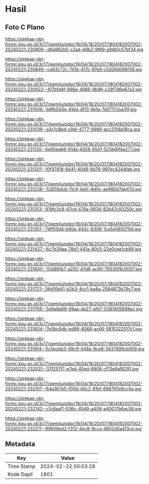 # Hasil

## Foto C Plano

https://sirekap-obj-formc.kpu.go.id/3c17/pemilu/pdpr/18/04/18/20/07/1804182007002-20240221-230809--d6a962b5-c2ad-48b2-9f69-a94b1c57bf34.jpg

https://sirekap-obj-formc.kpu.go.id/3c17/pemilu/pdpr/18/04/18/20/07/1804182007002-20240221-230849--ca63c72c-741b-417c-97e9-c5d26d096f39.jpg

https://sirekap-obj-formc.kpu.go.id/3c17/pemilu/pdpr/18/04/18/20/07/1804182007002-20240221-230922--417bfd4f-996a-4686-9b96-c29f7d6e87a3.jpg

https://sirekap-obj-formc.kpu.go.id/3c17/pemilu/pdpr/18/04/18/20/07/1804182007002-20240221-231006--b8fb543e-41ed-4f13-8efa-7d0717cba31f.jpg

https://sirekap-obj-formc.kpu.go.id/3c17/pemilu/pdpr/18/04/18/20/07/1804182007002-20240221-231039--a3c1c8bd-c9af-4777-9989-acc2108a18ca.jpg

https://sirekap-obj-formc.kpu.go.id/3c17/pemilu/pdpr/18/04/18/20/07/1804182007002-20240221-231120--be95ede6-61da-4d28-85d1-521de6f4a277.jpg

https://sirekap-obj-formc.kpu.go.id/3c17/pemilu/pdpr/18/04/18/20/07/1804182007002-20240221-231201--10f37418-8441-40d9-9d76-997ec4244fab.jpg

https://sirekap-obj-formc.kpu.go.id/3c17/pemilu/pdpr/18/04/18/20/07/1804182007002-20240221-231238--52656dcb-11c4-4afc-8d5c-ae980d7de47d.jpg

https://sirekap-obj-formc.kpu.go.id/3c17/pemilu/pdpr/18/04/18/20/07/1804182007002-20240221-231313--819fc3c8-47cd-478a-9834-82b47c93250c.jpg

https://sirekap-obj-formc.kpu.go.id/3c17/pemilu/pdpr/18/04/18/20/07/1804182007002-20240221-231351--74ff55d4-b90a-443c-8308-1ce5e5650794.jpg

https://sirekap-obj-formc.kpu.go.id/3c17/pemilu/pdpr/18/04/18/20/07/1804182007002-20240221-231427--6c7b39aa-78d1-441a-80c5-22e0cee1cb99.jpg

https://sirekap-obj-formc.kpu.go.id/3c17/pemilu/pdpr/18/04/18/20/07/1804182007002-20240221-231640--104881b7-a292-47d8-ac90-79335f8c0007.jpg

https://sirekap-obj-formc.kpu.go.id/3c17/pemilu/pdpr/18/04/18/20/07/1804182007002-20240221-231721--36d10b61-b2b3-4cc1-ba8a-2584873b79c7.jpg

https://sirekap-obj-formc.kpu.go.id/3c17/pemilu/pdpr/18/04/18/20/07/1804182007002-20240221-231758--3a9a8a89-49aa-4e27-afd7-0381405698ec.jpg

https://sirekap-obj-formc.kpu.go.id/3c17/pemilu/pdpr/18/04/18/20/07/1804182007002-20240221-231834--7e5bc6db-ed98-4068-ac66-5815322517c1.jpg

https://sirekap-obj-formc.kpu.go.id/3c17/pemilu/pdpr/18/04/18/20/07/1804182007002-20240221-231914--5c5ecbb3-49c9-448a-9ce8-3437899cb959.jpg

https://sirekap-obj-formc.kpu.go.id/3c17/pemilu/pdpr/18/04/18/20/07/1804182007002-20240221-232031--37f257f7-e7ed-45ed-8908-cf13e6af8291.jpg

https://sirekap-obj-formc.kpu.go.id/3c17/pemilu/pdpr/18/04/18/20/07/1804182007002-20240221-232107--64a367e5-f00d-40c2-81bf-698797e9cc0a.jpg

https://sirekap-obj-formc.kpu.go.id/3c17/pemilu/pdpr/18/04/18/20/07/1804182007002-20240221-232142--c1c6aaf1-036c-4549-a409-a40017b6ac56.jpg

https://sirekap-obj-formc.kpu.go.id/3c17/pemilu/pdpr/18/04/18/20/07/1804182007002-20240221-232211--99609ed2-f312-4ec8-9cca-4802d5a413ce.jpg


## Metadata

| Key        | Value               |
| ---------- | ------------------- |
| Time Stamp | 2024-02-22 00:03:28 |
| Kode Dapil | 1801                |



